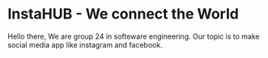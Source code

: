 # InstaHUB - We connect the World
Hello there, We are group 24 in softeware engineering. Our topic is to make social media app like instagram and facebook. 
